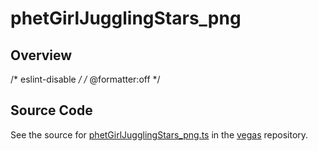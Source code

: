 # phetGirlJugglingStars_png

## Overview

/* eslint-disable */
/* @formatter:off */



## Source Code

See the source for [phetGirlJugglingStars_png.ts](https://github.com/phetsims/vegas/blob/main/images/phetGirlJugglingStars_png.ts) in the [vegas](https://github.com/phetsims/vegas) repository.
